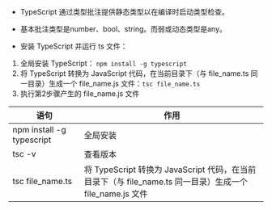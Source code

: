 * TypeScript 通过类型批注提供静态类型以在编译时启动类型检查。
* 基本批注类型是number、bool、string。而弱或动态类型是any。

* 安装 TypeScript 并运行 ts 文件：
1. 全局安装 TypeScript： `npm install -g typescript`
2. 将 TypeScript 转换为 JavaScript 代码，在当前目录下（与 file_name.ts 同一目录）生成一个 file_name.js 文件：`tsc file_name.ts`
3. 执行第2步骤产生的 file_name.js 文件

语句 | 作用
--- | ---
npm install -g typescript | 全局安装
tsc -v | 查看版本
tsc file_name.ts | 将 TypeScript 转换为 JavaScript 代码，在当前目录下（与 file_name.ts 同一目录）生成一个 file_name.js 文件


